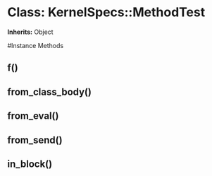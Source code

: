 # Class: KernelSpecs::MethodTest
**Inherits:** Object
    




#Instance Methods
## f() [](#method-i-f)

## from_class_body() [](#method-i-from_class_body)

## from_eval() [](#method-i-from_eval)

## from_send() [](#method-i-from_send)

## in_block() [](#method-i-in_block)

